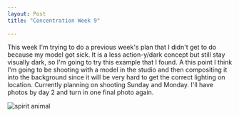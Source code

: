 ```yaml
---
layout: Post
title: "Concentration Week 9"
 
---
```


 

This week I'm trying to do a previous week's plan that I didn't get to
do because my model got sick. It is a less action-y/dark concept but
still stay visually dark, so I'm going to try this example that I found.
A this point I think I'm going to be shooting with a model in the studio and
then compositing it into the background since it will be very hard to
get the correct lighting on location. Currently planning on shooting
Sunday and Monday. I'll have photos by day 2 and turn
in one final photo again.

![spirit animal][animal]

[animal]: /assets/img/concentration/6.jpg
